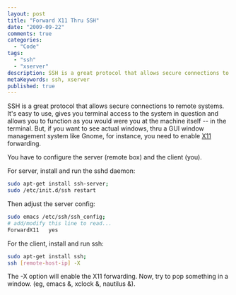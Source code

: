 ```yaml
---
layout: post
title: "Forward X11 Thru SSH"
date: "2009-09-22"
comments: true
categories:
  - "Code"
tags:
  - "ssh"
  - "xserver"
description: SSH is a great protocol that allows secure connections to remote systems.  It's easy to use, gives you terminal access to the system in question and allows 
metaKeywords: ssh, xserver
published: true
---
```


SSH is a great protocol that allows secure connections to remote systems.  It's easy to use, gives you terminal access to the system in question and allows you to function as you would were you at the machine itself -- in the terminal.  But, if you want to see actual windows, thru a GUI window management system like Gnome, for instance, you need to enable <a href="http://en.wikipedia.org/wiki/X11">X11</a> forwarding.  

<!--more-->

You have to configure the server (remote box) and the client (you).

For server, install and run the sshd daemon:

```bash
sudo apt-get install ssh-server;
sudo /etc/init.d/ssh restart
```

Then adjust the server config:

```bash
sudo emacs /etc/ssh/ssh_config;
# add/modify this line to read...
ForwardX11   yes
```

For the client, install and run ssh:

```bash
sudo apt-get install ssh;
ssh [remote-host-ip] -X
```

The -X option will enable the X11 forwarding.  Now, try to pop something in a window.  (eg, emacs &, xclock &, nautilus &).  

  
